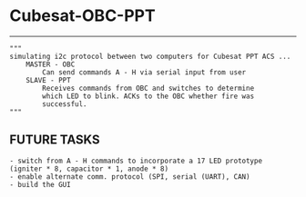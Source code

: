 # Cubesat-OBC-PPT
-------------------------- 
    """ 
    simulating i2c protocol between two computers for Cubesat PPT ACS ...
        MASTER - OBC  
            Can send commands A - H via serial input from user
        SLAVE - PPT
            Receives commands from OBC and switches to determine 
            which LED to blink. ACKs to the OBC whether fire was 
            successful. 
    """


## FUTURE TASKS 
    - switch from A - H commands to incorporate a 17 LED prototype (igniter * 8, capacitor * 1, anode * 8)
    - enable alternate comm. protocol (SPI, serial (UART), CAN)
    - build the GUI
